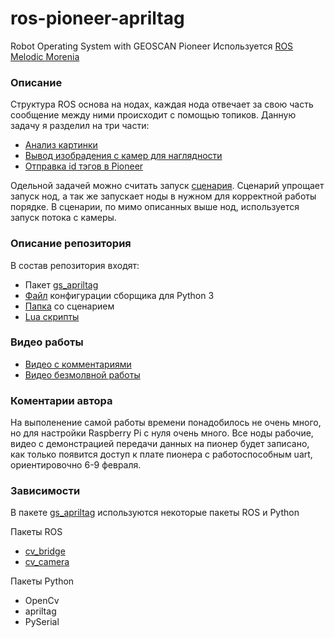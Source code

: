 # ros-pioneer-apriltag
Robot Operating System with GEOSCAN Pioneer
Используется [ROS Melodic Morenia](http://wiki.ros.org/melodic)

### Описание
Структура ROS основа на нодах, каждая нода отвечает за свою часть сообщение между ними происходит с помощью топиков.
Данную задачу я разделил на три части:
* [Анализ картинки](https://github.com/IlyaDanilenko/ros-pioneer-apriltag/blob/master/gs_apriltag/src/apriltag_node.py)
* [Вывод изобрадения с камер для наглядности](https://github.com/IlyaDanilenko/ros-pioneer-apriltag/blob/master/gs_apriltag/src/view_raw_image_node.py)
* [Отправка id тэгов в Pioneer](https://github.com/IlyaDanilenko/ros-pioneer-apriltag/tree/master/gs_apriltag/src)

Одельной задачей можно считать запуск [сценария](https://github.com/IlyaDanilenko/ros-pioneer-apriltag/blob/master/launch/geoscan.launch). Сценарий упрощает запуск нод, а так же запускает ноды в нужном для корректной работы порядке. В сценарии, по мимо описанных выше нод, используется запуск потока с камеры.

### Описание репозитория

В состав репозитория входят:
* Пакет [gs_apriltag](https://github.com/IlyaDanilenko/ros-pioneer-apriltag/tree/master/gs_apriltag)
* [Файл](https://github.com/IlyaDanilenko/ros-pioneer-apriltag/blob/master/config_catkin.txt) конфигурации сборщика для Python 3
* [Папка](https://github.com/IlyaDanilenko/ros-pioneer-apriltag/tree/master/launch) со сценарием
* [Lua скрипты](https://github.com/IlyaDanilenko/ros-pioneer-apriltag/tree/master/Lua)

### Видео работы

* [Видео с комментариями](https://1drv.ms/v/s!Ao6apD9z3iUVgrB6GAzxQURUjpIHCQ)
* [Видео безмолвной работы](https://1drv.ms/v/s!Ao6apD9z3iUVgrB520DtpR7aiocuoA?e=dnCEOx)

### Коментарии автора
На выполенение самой работы времени понадобилось не очень много, но для настройки Raspberry Pi с нуля очень много. 
Все ноды рабочие, видео с демонстрацией передачи данных на пионер будет записано, как только появится доступ к плате пионера с работоспособным uart, ориентировочно 6-9 февраля.
### Зависимости

В пакете [gs_apriltag](https://github.com/IlyaDanilenko/ros-pioneer-apriltag/tree/master/gs_apriltag) используются некоторые пакеты ROS и Python

Пакеты ROS
* [cv_bridge](http://wiki.ros.org/cv_bridge) 
* [cv_camera](http://wiki.ros.org/cv_camera)

Пакеты Python
* OpenCv
* apriltag
* PySerial

